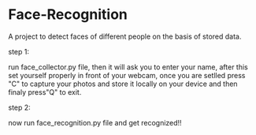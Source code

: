 # Face-Recognition
A project to detect faces of different people on the basis of stored data.

step 1:

run face_collector.py file, then it will ask you to enter your name,
after this set yourself properly in front of your webcam, once you are setlled press "C" to capture your photos and store it locally on your device and then finaly press"Q" to exit.


step 2:

now run face_recognition.py file and get recognized!!
